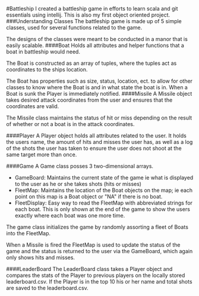 #Battleship
I created a battleship game in efforts to learn scala and git essentials using intellij. This is also my first object oriented project.
###Understanding Classes
The battleship game is made up of 5 simple classes, used for several functions related to the game.

The designs of the classes were meant to be conducted in a manor that is easily scalable.
####Boat
Holds all attributes and helper functions that a boat in battleship would need.

The Boat is constructed as an array of tuples, where the tuples act as coordinates to the ships location.

The Boat has properties such as size, status, location, ect. to allow for other classes to know where the Boat is and in what state the boat is in. When a Boat is sunk the Player is immediately notified.
####Missile
A Missile object takes desired attack coordinates from the user and ensures that the coordinates are valid.

The Missile class maintains the status of hit or miss depending on the result of whether or not a boat is in the attack coordinates.

####Player
A Player object holds all attributes related to the user. It holds the users name, the amount of hits and misses the user has, as well as a log of the shots the user has taken to ensure the user does not shoot at the same target more than once.

####Game
A Game class posses 3 two-dimensional arrays.
- GameBoard: Maintains the current state of the game ie what is displayed to the user as he or she takes shots (hits or misses)
- FleetMap: Maintains the location of the Boat objects on the map; ie each point on this map is a Boat object or "NA" if there is no boat.
- FleetDisplay: Easy way to read the FleetMap with abbreviated strings for each boat. This is only shown at the end of the game to show the users exactly where each boat was one more time.

The game class initializes the game by randomly assorting a fleet of Boats into the FleetMap.

When a Missile is fired the FleetMap is used to update the status of the game and the status is returned to the user via the GameBoard, which again only shows hits and misses.

####LeaderBoard
The LeaderBoard class takes a Player object and compares the stats of the Player to previous players on the locally stored leaderboard.csv. If the Player is in the top 10 his or her name and total shots are saved to the leaderboard.csv.